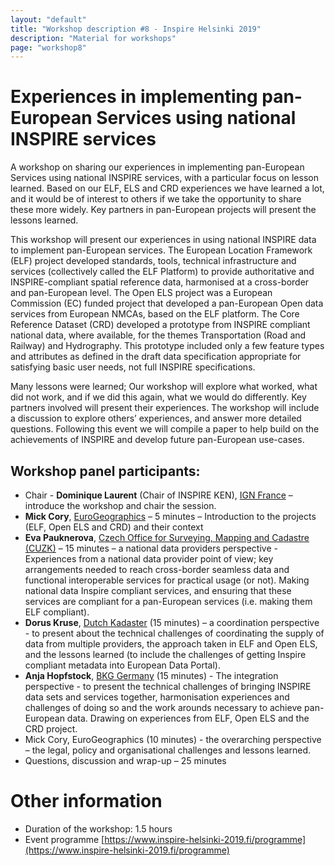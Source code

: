 ```yaml
---
layout: "default"
title: "Workshop description #8 - Inspire Helsinki 2019"
description: "Material for workshops"
page: "workshop8"
---
```

# Experiences in implementing pan-European Services using national INSPIRE services

A workshop on sharing our experiences in implementing pan-European Services using national INSPIRE services, with a particular focus on lesson learned. Based on our ELF, ELS and CRD experiences we have learned a lot, and it would be of interest to others if we take the opportunity to share these more widely. Key partners in pan-European projects will present the lessons learned. 

This workshop will present our experiences in using national INSPIRE data to implement pan-European services.  The European Location Framework (ELF) project developed standards, tools, technical infrastructure and services (collectively called the ELF Platform) to provide authoritative and INSPIRE-compliant spatial reference data, harmonised at a cross-border and pan-European level. The Open ELS project was a European Commission (EC) funded project that developed a pan-European Open data services from European NMCAs, based on the ELF platform.  The Core Reference Dataset (CRD) developed a prototype from INSPIRE compliant national data, where available, for the themes Transportation (Road and Railway) and Hydrography. This prototype included only a few feature types and attributes as defined in the draft data specification appropriate for satisfying basic user needs, not full INSPIRE specifications. 

Many lessons were learned; Our workshop will explore what worked, what did not work, and if we did this again, what we would do differently. Key partners involved will present their experiences.
The workshop will include a discussion to explore others’ experiences, and answer more detailed questions. Following this event we will compile a paper to help build on the achievements of INSPIRE and develop future pan-European use-cases.

## Workshop panel participants:

* Chair - **Dominique Laurent** (Chair of INSPIRE KEN), [IGN France](http://www.ign.fr/) – introduce the workshop and chair the session.
* **Mick Cory**, [EuroGeographics](https://eurogeographics.org/) – 5 minutes – Introduction to the projects (ELF, Open ELS and CRD) and their context 
* **Eva Pauknerova**, [Czech Office for Surveying, Mapping and Cadastre (CUZK)](https://www.cuzk.cz/en) – 15 minutes – a national data providers perspective - Experiences from a national data provider point of view; key arrangements needed to reach cross-border seamless data and functional interoperable services for practical usage (or not).  Making national data Inspire compliant services, and ensuring that these services are compliant for a pan-European services (i.e. making them ELF compliant). 
* **Dorus Kruse**, [Dutch Kadaster](https://www.kadaster.nl/about-us) (15 minutes) – a coordination perspective - to present about the technical challenges of coordinating the supply of data from multiple providers, the approach taken in ELF and Open ELS, and the lessons learned (to include the challenges of getting Inspire compliant metadata into European Data Portal).
* **Anja Hopfstock**, [BKG Germany](https://www.bkg.bund.de/EN/Home/home.html) (15 minutes) - The integration perspective - to present the technical challenges of bringing INSPIRE data sets and services together, harmonisation experiences and challenges of doing so and the work arounds necessary to achieve pan-European data.  Drawing on experiences from ELF, Open ELS and the CRD project.
* Mick Cory, EuroGeographics (10 minutes) - the overarching perspective – the legal, policy and organisational challenges and lessons learned.
* Questions, discussion and wrap-up – 25 minutes


# Other information

* Duration of the workshop: 1.5 hours
* Event programme [https://www.inspire-helsinki-2019.fi/programme](https://www.inspire-helsinki-2019.fi/programme)
